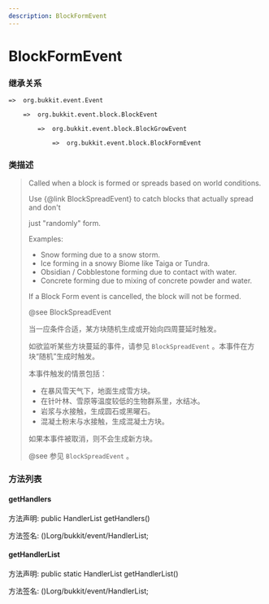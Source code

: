 ```yaml
---
description: BlockFormEvent
---
```


# BlockFormEvent

### 继承关系

    =>  org.bukkit.event.Event

        =>  org.bukkit.event.block.BlockEvent

            =>  org.bukkit.event.block.BlockGrowEvent

                =>  org.bukkit.event.block.BlockFormEvent

### 类描述

> Called when a block is formed or spreads based on world conditions.
>
> Use {@link BlockSpreadEvent} to catch blocks that actually spread and don't
>
> just "randomly" form.
>
> Examples:
>
> <ul>
>
> <li>Snow forming due to a snow storm.
>
> <li>Ice forming in a snowy Biome like Taiga or Tundra.
>
> <li> Obsidian / Cobblestone forming due to contact with water.
>
> <li> Concrete forming due to mixing of concrete powder and water.
>
> </ul>
>
> 
>
> If a Block Form event is cancelled, the block will not be formed.
>
> @see BlockSpreadEvent
>
> 当一应条件合适，某方块随机生成或开始向四周蔓延时触发。
>
> 如欲监听某些方块蔓延的事件，请参见 `BlockSpreadEvent` 。本事件在方块“随机”生成时触发。
>
> 本事件触发的情景包括：
>
> <ul>
>
> <li>在暴风雪天气下，地面生成雪方块。
>
> <li>在针叶林、雪原等温度较低的生物群系里，水结冰。
>
> <li>岩浆与水接触，生成圆石或黑曜石。
>
> <li>混凝土粉末与水接触，生成混凝土方块。
>
> </ul>
>
> 如果本事件被取消，则不会生成新方块。
>
> @see 参见 `BlockSpreadEvent` 。

### 方法列表

#### getHandlers

方法声明: public HandlerList getHandlers()

方法签名: ()Lorg/bukkit/event/HandlerList;

#### getHandlerList

方法声明: public static HandlerList getHandlerList()

方法签名: ()Lorg/bukkit/event/HandlerList;